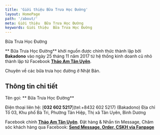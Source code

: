 ```yaml
---
title: 'Giới thiệu Bữa Trưa Học Đường'
layout: HomePage
path: '/about/'
meta: Giới thiệu  Bữa Trưa Học Đường
keywords: Giới thiệu  Bữa Trưa Học Đường
---
```


 Bữa Trưa Học Đường

** Bữa Trưa Học Đường** khởi nguồn được chính thức thành lập bởi **Bakadono** vào ngày 25 tháng 11 năm 2017 từ hệ thống kinh doanh cũ nhỏ thành lập từ Facebook [**Thảo Am Tân Uyên**](https://www.facebook.com/thaoamtanuyen).

Chuyên về các bữa trưa học đường ở Nhật Bản.

## Thông tin chi tiết

Tên gọi: ** Bữa Trưa Học Đường** 

Điện thoại liên hệ: [**032 602 5217**](tel:+8432 602 5217) (Bakadono)
Địa chỉ Tổ 03, Khu phố Bà Tri, Phường Tân Hiệp, Thị xã Tân Uyên, Bình Dương


Facebook chính  [**Thảo Am Tân Uyên**](https://www.facebook.com/thaoamtanuyen).
Đặt hàng & Nhắn tin Message, Chăm sóc khách hàng qua Facebook: [**Send Message, Order, CSKH via Fanpage**](http://m.me/thaoamtanuyen)
